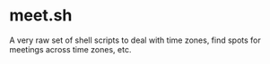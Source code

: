 # meet.sh
A very raw set of shell scripts to deal with time zones, find spots for meetings across time zones, etc.
